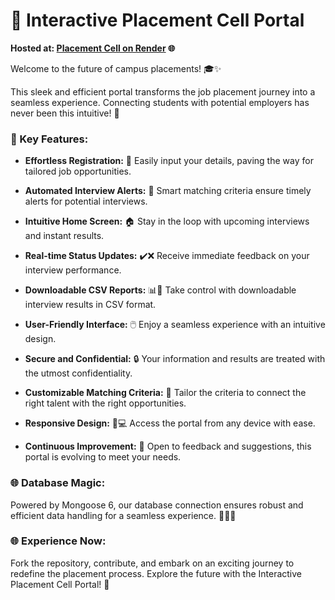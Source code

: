 # 🚀 Interactive Placement Cell Portal

**Hosted at: [Placement Cell on Render](https://placement-cell-cn-mongoose-6.onrender.com) 🌐**

Welcome to the future of campus placements! 🎓✨

This sleek and efficient portal transforms the job placement journey into a seamless experience. Connecting students with potential employers has never been this intuitive! 🤝

### 🌟 Key Features:

- **Effortless Registration:** 📝
  Easily input your details, paving the way for tailored job opportunities.

- **Automated Interview Alerts:** 📅
  Smart matching criteria ensure timely alerts for potential interviews.

- **Intuitive Home Screen:** 🏠
  Stay in the loop with upcoming interviews and instant results.

- **Real-time Status Updates:** ✔️❌
  Receive immediate feedback on your interview performance.

- **Downloadable CSV Reports:** 📊💼
  Take control with downloadable interview results in CSV format.

- **User-Friendly Interface:** 🖱️
  Enjoy a seamless experience with an intuitive design.

- **Secure and Confidential:** 🔒
  Your information and results are treated with the utmost confidentiality.

- **Customizable Matching Criteria:** 🎯
  Tailor the criteria to connect the right talent with the right opportunities.

- **Responsive Design:** 📱💻
  Access the portal from any device with ease.

- **Continuous Improvement:** 🔄
  Open to feedback and suggestions, this portal is evolving to meet your needs.

### 🌐 Database Magic:

Powered by Mongoose 6, our database connection ensures robust and efficient data handling for a seamless experience. 🧙‍♂️🔗

### 🌐 Experience Now:

Fork the repository, contribute, and embark on an exciting journey to redefine the placement process. Explore the future with the Interactive Placement Cell Portal! 🚀
